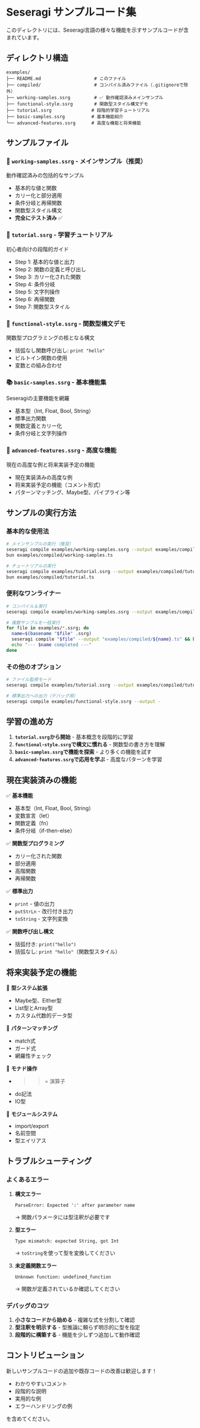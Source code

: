 # Seseragi サンプルコード集

このディレクトリには、Seseragi言語の様々な機能を示すサンプルコードが含まれています。

## ディレクトリ構造

```
examples/
├── README.md                    # このファイル
├── compiled/                    # コンパイル済みファイル（.gitignoreで除外）
├── working-samples.ssrg         # ✅ 動作確認済みメインサンプル
├── functional-style.ssrg        # 関数型スタイル構文デモ
├── tutorial.ssrg               # 段階的学習チュートリアル
├── basic-samples.ssrg          # 基本機能紹介
└── advanced-features.ssrg      # 高度な機能と将来機能
```

## サンプルファイル

### 🌟 `working-samples.ssrg` - メインサンプル（推奨）
動作確認済みの包括的なサンプル
- 基本的な値と関数
- カリー化と部分適用
- 条件分岐と再帰関数
- 関数型スタイル構文
- **完全にテスト済み** ✅

### 📖 `tutorial.ssrg` - 学習チュートリアル
初心者向けの段階的ガイド
- Step 1: 基本的な値と出力
- Step 2: 関数の定義と呼び出し
- Step 3: カリー化された関数
- Step 4: 条件分岐
- Step 5: 文字列操作
- Step 6: 再帰関数
- Step 7: 関数型スタイル

### 🎯 `functional-style.ssrg` - 関数型構文デモ
関数型プログラミングの核となる構文
- 括弧なし関数呼び出し: `print "hello"`
- ビルトイン関数の使用
- 変数との組み合わせ

### 📚 `basic-samples.ssrg` - 基本機能集
Seseragiの主要機能を網羅
- 基本型（Int, Float, Bool, String）
- 標準出力関数
- 関数定義とカリー化
- 条件分岐と文字列操作

### 🚀 `advanced-features.ssrg` - 高度な機能
現在の高度な例と将来実装予定の機能
- 現在実装済みの高度な例
- 将来実装予定の機能（コメント形式）
- パターンマッチング、Maybe型、パイプライン等

## サンプルの実行方法

### 基本的な使用法
```bash
# メインサンプルの実行（推奨）
seseragi compile examples/working-samples.ssrg --output examples/compiled/working-samples.ts
bun examples/compiled/working-samples.ts

# チュートリアルの実行
seseragi compile examples/tutorial.ssrg --output examples/compiled/tutorial.ts
bun examples/compiled/tutorial.ts
```

### 便利なワンライナー
```bash
# コンパイル＆実行
seseragi compile examples/working-samples.ssrg --output examples/compiled/working-samples.ts && bun examples/compiled/working-samples.ts

# 複数サンプルを一括実行
for file in examples/*.ssrg; do
  name=$(basename "$file" .ssrg)
  seseragi compile "$file" --output "examples/compiled/${name}.ts" && bun "examples/compiled/${name}.ts"
  echo "--- $name completed ---"
done
```

### その他のオプション
```bash
# ファイル監視モード
seseragi compile examples/tutorial.ssrg --output examples/compiled/tutorial.ts --watch

# 標準出力への出力（デバッグ用）
seseragi compile examples/functional-style.ssrg --output -
```

## 学習の進め方

1. **`tutorial.ssrg`から開始** - 基本概念を段階的に学習
2. **`functional-style.ssrg`で構文に慣れる** - 関数型の書き方を理解
3. **`basic-samples.ssrg`で機能を探索** - より多くの機能を試す
4. **`advanced-features.ssrg`で応用を学ぶ** - 高度なパターンを学習

## 現在実装済みの機能

✅ **基本機能**
- 基本型（Int, Float, Bool, String）
- 変数宣言（let）
- 関数定義（fn）
- 条件分岐（if-then-else）

✅ **関数型プログラミング**
- カリー化された関数
- 部分適用
- 高階関数
- 再帰関数

✅ **標準出力**
- `print` - 値の出力
- `putStrLn` - 改行付き出力
- `toString` - 文字列変換

✅ **関数呼び出し構文**
- 括弧付き: `print("hello")`
- 括弧なし: `print "hello"`（関数型スタイル）

## 将来実装予定の機能

🚧 **型システム拡張**
- Maybe型、Either型
- List型とArray型
- カスタム代数的データ型

🚧 **パターンマッチング**
- match式
- ガード式
- 網羅性チェック

🚧 **モナド操作**
- >>= 演算子
- do記法
- IO型

🚧 **モジュールシステム**
- import/export
- 名前空間
- 型エイリアス

## トラブルシューティング

### よくあるエラー

1. **構文エラー**
   ```
   ParseError: Expected ':' after parameter name
   ```
   → 関数パラメータには型注釈が必要です

2. **型エラー**
   ```
   Type mismatch: expected String, got Int
   ```
   → `toString`を使って型を変換してください

3. **未定義関数エラー**
   ```
   Unknown function: undefined_function
   ```
   → 関数が定義されているか確認してください

### デバッグのコツ

1. **小さなコードから始める** - 複雑な式を分割して確認
2. **型注釈を明示する** - 型推論に頼らず明示的に型を指定
3. **段階的に構築する** - 機能を少しずつ追加して動作確認

## コントリビューション

新しいサンプルコードの追加や既存コードの改善は歓迎します！
- わかりやすいコメント
- 段階的な説明
- 実用的な例
- エラーハンドリングの例

を含めてください。